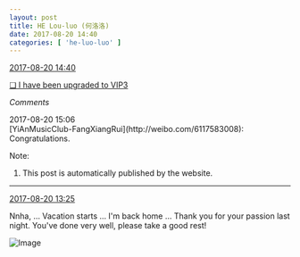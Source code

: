 ```yaml
---
layout: post
title: HE Lou-luo (何洛洛)
date: 2017-08-20 14:40
categories: [ 'he-luo-luo' ]
---
```


<div class="weibo-info">
  <a href="http://weibo.com/6117570574/FhYdsjfZb">2017-08-20 14:40</a>
</div>

[❏ I have been upgraded to VIP3](http://t.cn/RCcSVzQ)

<!-- more -->

*Comments*

<div class="weibo-info">2017-08-20 15:06</div>
[YiAnMusicClub-FangXiangRui](http://weibo.com/6117583008): Congratulations.

Note:
1. This post is automatically published by the website.

---

<div class="weibo-info">
  <a href="http://weibo.com/6117570574/FhXJ2foFy">2017-08-20 13:25</a>
</div>

Nnha, … Vacation starts … I'm back home … Thank you for your passion last night. You've done very well, please take a good rest!

![Image](http://wx3.sinaimg.cn/mw690/006G0Hz8gy1fiq4gc7vy8j30zk0qondc.jpg)
